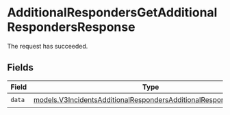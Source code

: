 # AdditionalRespondersGetAdditionalRespondersResponse

The request has succeeded.


## Fields

| Field                                                                                                                                        | Type                                                                                                                                         | Required                                                                                                                                     | Description                                                                                                                                  |
| -------------------------------------------------------------------------------------------------------------------------------------------- | -------------------------------------------------------------------------------------------------------------------------------------------- | -------------------------------------------------------------------------------------------------------------------------------------------- | -------------------------------------------------------------------------------------------------------------------------------------------- |
| `data`                                                                                                                                       | [models.V3IncidentsAdditionalRespondersAdditionalResponderResponse](../models/v3incidentsadditionalrespondersadditionalresponderresponse.md) | :heavy_check_mark:                                                                                                                           | N/A                                                                                                                                          |